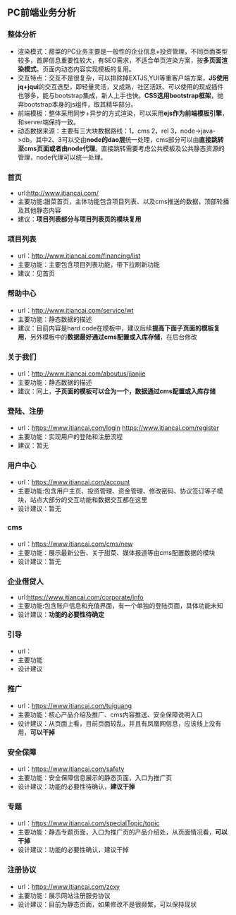 ## PC前端业务分析 ##
### 整体分析 ###
- 渲染模式：甜菜的PC业务主要是一般性的企业信息+投资管理，不同页面类型较多，首屏信息重要性较大，有SEO需求，不适合单页渲染方案，按**多页面渲染模式**，页面内动态内容实现模板的复用。
- 交互特点：交互不是很复杂，可以排除掉EXTJS,YUI等重客户端方案，**JS使用jq+jqui**的交互选型，即轻量灵活，又成熟，社区活跃、可以使用的现成插件也够多，能与bootstrap集成，新人上手也快。**CSS选用bootstrap框架**，抛弃bootstrap本身的js组件，取其精华部分。
- 前端模板：整体采用同步+异步的方式渲染，可以采用**ejs作为前端模板引擎**，和server端保持一致。
- 动态数据来源：主要有三大块数据路线：1，cms 2，rel 3，node->java->db。其中2、3可以交由**node的dao层**统一处理，cms部分可以由**直接跳转至cms页面或者由node代理**。直接跳转需要考虑公共模板及公共静态资源的管理，node代理可以统一处理。
### 首页 ###
- url:http://www.itiancai.com/
- 主要功能:甜菜首页，主体功能包含项目列表、以及cms推送的数据，顶部轮播及其他静态内容
- 建议：**项目列表部分与项目列表页的模块复用**
### 项目列表 ###
- url：http://www.itiancai.com/financing/list
- 主要功能：主要包含项目列表功能，带下拉刷新功能
- 建议：见首页
### 帮助中心 ###
- url：http://www.itiancai.com/service/wt
- 主要功能：静态数据的描述
- 建议：目前内容是hard code在模板中，建议后续**提高下面子页面的模板复用**，另外模板中的**数据最好通过cms配置或入库存储**，在后台修改
### 关于我们 ###
- url：http://www.itiancai.com/aboutus/jianjie
- 主要功能：静态数据的描述
- 建议：同上，**子页面的模板可以合为一个，数据通过cms配置或入库存储**
### 登陆、注册 ###
- url：https://www.itiancai.com/login https://www.itiancai.com/register
- 主要功能：实现用户的登陆和注册流程
- 建议：暂无
### 用户中心 ###
- url：https://www.itiancai.com/account
- 主要功能:包含用户主页、投资管理、资金管理、修改密码、协议签订等子模块，站点大部分的交互功能和数据交互都在这里
- 设计建议：暂无
### cms ###
- url：https://www.itiancai.com/cms/new
- 主要功能：展示最新公告、关于甜菜、媒体报道等由cms配置数据的模块
- 设计建议：暂无
### 企业借贷人 ###
- url:https://www.itiancai.com/corporate/info
- 主要功能:包含账户信息和充值界面，有一个单独的登陆页面，具体功能未知
- 设计建议：**功能的必要性待确定**
### 引导 ###
- url：
- 主要功能
- 设计建议
### 推广 ###
- url：https://www.itiancai.com/tuiguang
- 主要功能：核心产品介绍及推广、cms内容推送、安全保障说明入口
- 设计建议：从页面上看，目前页面较乱，并且有凤凰网信息，应该线上没有用，**可以干掉**
### 安全保障 ###
- url：https://www.itiancai.com/safety
- 主要功能：安全保障信息展示的静态页面，入口为推广页
- 设计建议：功能的必要性待确认，**建议干掉**
### 专题 ###
- url：https://www.itiancai.com/specialTopic/topic
- 主要功能：静态专题页面，入口为推广页的产品介绍处，从页面情况看，**可以干掉**
- 设计建议：功能的必要性确认，建议干掉

### 注册协议 ###
- url：https://www.itiancai.com/zcxy
- 主要功能：展示网站注册服务协议
- 设计建议：目前为静态页面，如果修改不是很频繁，可以保持现状